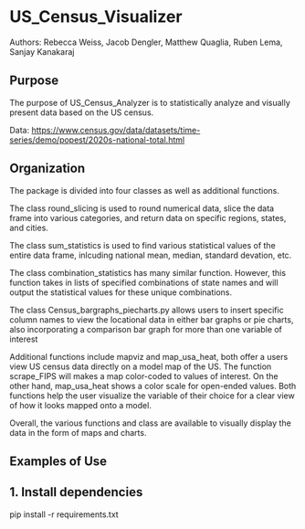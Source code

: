# US_Census_Visualizer

Authors:
Rebecca Weiss, Jacob Dengler, Matthew Quaglia, Ruben Lema, Sanjay Kanakaraj

## Purpose

The purpose of US_Census_Analyzer is to statistically analyze and visually present data based on the US census.

Data: https://www.census.gov/data/datasets/time-series/demo/popest/2020s-national-total.html 

## Organization

The package is divided into four classes as well as additional functions. 

The class round_slicing is used to round numerical data, slice the data frame into various categories, and return data on specific regions, states, and cities.

The class sum_statistics is used to find various statistical values of the entire data frame, inlcuding national mean, median, standard devation, etc.

The class combination_statistics has many similar function. However, this function takes in lists of specified combinations of state names and will output the statistical values for these unique combinations. 

The class Census_bargraphs_piecharts.py allows users to insert specific column names to view the locational data in either bar graphs or pie charts, also incorporating a comparison bar graph for more than one variable of interest

Additional functions include mapviz and map_usa_heat, both offer a users view US census data directly on a model map of the US. The function scrape_FIPS will makes a map color-coded to values of interest. On the other hand, map_usa_heat shows a color scale for open-ended values. Both functions help the user visualize the variable of their choice for a clear view of how it looks mapped onto a model. 

Overall, the various functions and class are available to visually display the data in the form of maps and charts. 

## Examples of Use



## 1. Install dependencies 
pip install -r requirements.txt
